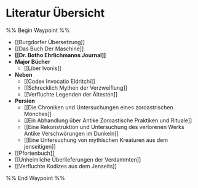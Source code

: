 # Literatur Übersicht

%% Begin Waypoint %%
- [[Burgdorfer Übersetzung]]
- [[Das Buch Der Maschine]]
- **[[Dr. Botho Ehrlichmanns Journal]]**
- **Major Bücher**
	- [[Liber Ivonis]]
- **Neben**
	- [[Codex Invocatio Eldritchi]]
	- [[Schrecklich Mythen der Verzweiflung]]
	- [[Verfluchte Legenden der Ältesten]]
- **Persien**
	- [[Die Chroniken und Untersuchungen eines zoroastrischen Mönches]]
	- [[Ein Abhandlung über Antike Zoroastische Praktiken und Rituale]]
	- [[Eine Rekonstruktion und Untersuchung des verlorenen Werks Antike Verschwörungen im Dunkeln]]
	- [[Eine Untersuchung von mythischen Kreaturen aus dem jenseitigen]]
- [[Pfortenbuch]]
- [[Unheimliche Überlieferungen der Verdammten]]
- [[Verfluchte Kodizes aus dem Jenseits]]

%% End Waypoint %%



